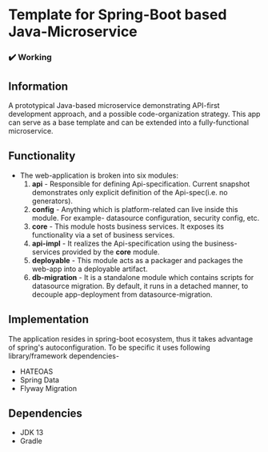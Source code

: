 # Template for Spring-Boot based Java-Microservice
### :heavy_check_mark: Working

## Information
A prototypical Java-based microservice demonstrating API-first development approach, and a possible code-organization strategy. This app can serve as a base template and can be extended into a fully-functional microservice.

## Functionality
- The web-application is broken into six modules:
    1. **api** - Responsible for defining Api-specification. Current snapshot demonstrates only explicit definition of the Api-spec(i.e. no generators).
    2. **config** - Anything which is platform-related can live inside this module. For example- datasource configuration, security config, etc.
    3. **core** - This module hosts business services. It exposes its functionality via a set of business services.
    4. **api-impl** - It realizes the Api-specification using the business-services provided by the **core** module.
    5. **deployable** - This module acts as a packager and packages the web-app into a deployable artifact.
    6. **db-migration** - It is a standalone module which contains scripts for datasource migration. By default, it runs in a detached manner, to decouple app-deployment from datasource-migration.
    
## Implementation 
The application resides in spring-boot ecosystem, thus it takes advantage of spring's autoconfiguration. To be specific it uses following library/framework dependencies-
- HATEOAS
- Spring Data
- Flyway Migration

## Dependencies
- JDK 13
- Gradle
